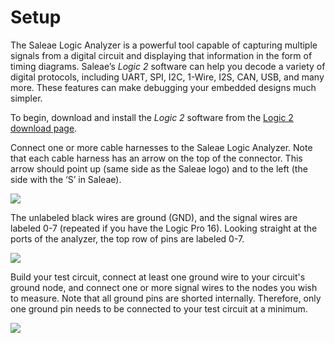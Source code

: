 # Setup

The Saleae Logic Analyzer is a powerful tool capable of capturing multiple signals from a digital circuit and displaying that information in the form of timing diagrams. Saleae’s _Logic 2_ software can help you decode a variety of digital protocols, including UART, SPI, I2C, 1-Wire, I2S, CAN, USB, and many more. These features can make debugging your embedded designs much simpler.

To begin, download and install the _Logic 2_ software from the [Logic 2 download page](https://www.saleae.com/downloads/).

Connect one or more cable harnesses to the Saleae Logic Analyzer. Note that each cable harness has an arrow on the top of the connector. This arrow should point up (same side as the Saleae logo) and to the left (the side with the ‘S’ in Saleae).

![](<../../.gitbook/assets/saleae_harness_2 (1) (1) (1) (1) (1) (1).jpg>)

The unlabeled black wires are ground (GND), and the signal wires are labeled 0-7 (repeated if you have the Logic Pro 16). Looking straight at the ports of the analyzer, the top row of pins are labeled 0-7.

![](<../../.gitbook/assets/saleae_annotated_pins (1).png>)

Build your test circuit, connect at least one ground wire to your circuit's ground node, and connect one or more signal wires to the nodes you wish to measure. Note that all ground pins are shorted internally. Therefore, only one ground pin needs to be connected to your test circuit at a minimum.

![](<../../.gitbook/assets/saleae_example_circuit (1) (1) (1) (1).jpg>)
